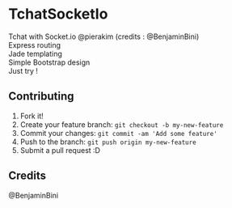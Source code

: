 # TchatSocketIo
Tchat with Socket.io @pierakim (credits : @BenjaminBini) </br>
Express routing </br>
Jade templating </br>
Simple Bootstrap design </br>
Just try !

## Contributing
1. Fork it!
2. Create your feature branch: `git checkout -b my-new-feature`
3. Commit your changes: `git commit -am 'Add some feature'`
4. Push to the branch: `git push origin my-new-feature`
5. Submit a pull request :D

## Credits
@BenjaminBini
